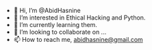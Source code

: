 - 👋 Hi, I’m @AbidHasnine
- 👀 I’m interested in Ethical Hacking and Python.
- 🌱 I’m currently learning them.
- 💞️ I’m looking to collaborate on ...
- 📫 How to reach me, abidhasnine@gmail.com

<!---
AbidHasnine/AbidHasnine is a ✨ special ✨ repository because its `README.md` (this file) appears on your GitHub profile.
You can click the Preview link to take a look at your changes.
--->
